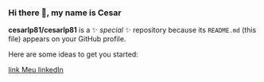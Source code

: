 ### Hi there 👋, my name is Cesar


**cesarlp81/cesarlp81** is a ✨ _special_ ✨ repository because its `README.md` (this file) appears on your GitHub profile.

Here are some ideas to get you started:




[link Meu linkedIn](https://www.linkedin.com/in/c%C3%A9sarpedroso/)





